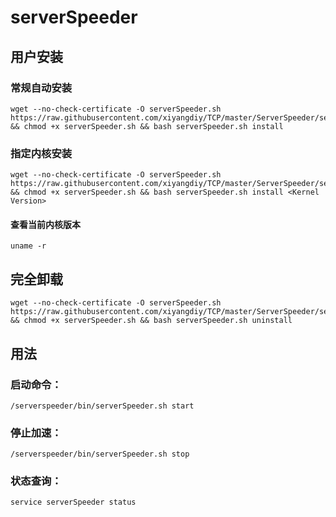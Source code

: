 # serverSpeeder


## 用户安装
### 常规自动安装
```
wget --no-check-certificate -O serverSpeeder.sh https://raw.githubusercontent.com/xiyangdiy/TCP/master/ServerSpeeder/serverSpeeder.sh && chmod +x serverSpeeder.sh && bash serverSpeeder.sh install
```

### 指定内核安装
```
wget --no-check-certificate -O serverSpeeder.sh https://raw.githubusercontent.com/xiyangdiy/TCP/master/ServerSpeeder/serverSpeeder.sh && chmod +x serverSpeeder.sh && bash serverSpeeder.sh install <Kernel Version>
```
#### 查看当前内核版本
```
uname -r
```

## 完全卸载
```
wget --no-check-certificate -O serverSpeeder.sh https://raw.githubusercontent.com/xiyangdiy/TCP/master/ServerSpeeder/serverSpeeder.sh && chmod +x serverSpeeder.sh && bash serverSpeeder.sh uninstall
```

## 用法
### 启动命令：
```
/serverspeeder/bin/serverSpeeder.sh start
```
### 停止加速：
```
/serverspeeder/bin/serverSpeeder.sh stop
```
### 状态查询：
```
service serverSpeeder status
```
    

  
